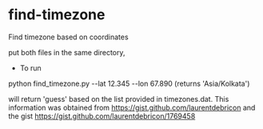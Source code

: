 find-timezone
=============

Find timezone based on coordinates

put both files in the same directory, 

- To run

python find_timezone.py --lat 12.345 --lon 67.890
(returns 'Asia/Kolkata')

will return 'guess' based on the list provided in timezones.dat. This information was obtained from https://gist.github.com/laurentdebricon and the gist https://gist.github.com/laurentdebricon/1769458
